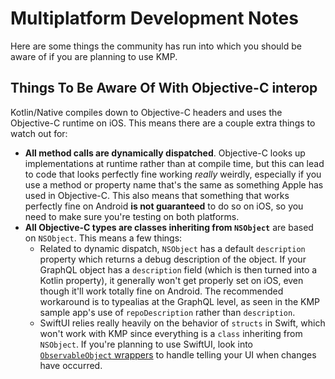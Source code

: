 # Multiplatform Development Notes

Here are some things the community has run into which you should be aware of if you are planning to use KMP.

## Things To Be Aware Of With Objective-C interop

Kotlin/Native compiles down to Objective-C headers and uses the Objective-C runtime on iOS. This means there are a couple extra things to watch out for: 

- **All method calls are dynamically dispatched**. Objective-C looks up implementations at runtime rather than at compile time, but this can lead to code that looks perfectly fine working *really* weirdly, especially if you use a method or property name that's the same as something Apple has used in Objective-C. This also means that something that works perfectly fine on Android **is not guaranteed** to do so on iOS, so you need to make sure you're testing on both platforms.
- **All Objective-C types are classes inheriting from `NSObject`** are based on `NSObject`. This means a few things: 
    - Related to dynamic dispatch, `NSObject` has a default `description` property which returns a debug description of the object. If your GraphQL object has a `description` field (which is then turned into a Kotlin property), it generally won't get properly set on iOS, even though it'll work totally fine on Android. The recommended workaround is to typealias at the GraphQL level, as seen in the KMP sample app's use of `repoDescription` rather than `description`. 
    - SwiftUI relies really heavily on the behavior of `structs` in Swift, which won't work with KMP since everything is a `class` inheriting from `NSObject`. If you're planning to use SwiftUI, look into [`ObservableObject` wrappers](https://www.hackingwithswift.com/books/ios-swiftui/sharing-swiftui-state-with-observedobject) to handle telling your UI when changes have occurred. 